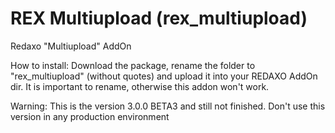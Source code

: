 REX Multiupload (rex_multiupload)
=========

Redaxo &quot;Multiupload&quot; AddOn

How to install:
Download the package, rename the folder to "rex_multiupload" (without quotes) and upload it into your REDAXO AddOn dir.
It is important to rename, otherwise this addon won't work.

Warning: This is the version 3.0.0 BETA3 and still not finished. Don't use this version in any production environment 